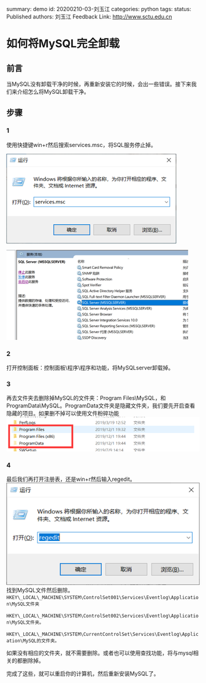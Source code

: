 summary: demo
id: 20200210-03-刘玉江
categories: python
tags: 
status: Published 
authors: 刘玉江
Feedback Link: http://www.sctu.edu.cn

# 如何将MySQL完全卸载
## 前言

当MySQL没有卸载干净的时候，再重新安装它的时候，会出一些错误。接下来我们来介绍怎么将MySQL卸载干净。
## 步骤

### 1
使用快捷键win+r然后搜索services.msc，将SQL服务停止掉。


 ![](assets/20200210-03-刘玉江-1.png)

 ![](assets/20200210-03-刘玉江-2.png)

### 2
 打开控制面板：控制面板\程序\程序和功能，将MySQLserver卸载掉。

### 3

再去文件夹去删除掉MySQL的文件夹：Program Files\MySQL，和ProgramData\MySQL。ProgramData文件夹是隐藏文件夹，我们要先开启查看隐藏的项目。如果删不掉可以使用文件粉碎功能
![](assets/20200210-03-刘玉江-3.png)

### 4
最后我们再打开注册表，还是win+r然后输入regedit。
 ![](assets/20200210-03-刘玉江-4.png)
 找到MySQL文件然后删除。
``` HKEY\_LOCAL\_MACHINE\SYSTEM\ControlSet001\Services\Eventlog\Application\MySQL文件夹```

```HKEY\_LOCAL\_MACHINE\SYSTEM\ControlSet002\Services\Eventlog\Application\MySQL文件夹。```

```HKEY\_LOCAL\_MACHINE\SYSTEM\CurrentControlSet\Services\Eventlog\Application\MySQL的文件夹。```

如果没有相应的文件夹，就不需要删除。或者也可以使用查找功能，将与mysql相关的都删除掉。

完成了这些，就可以重启你的计算机，然后重新安装MySQL了。